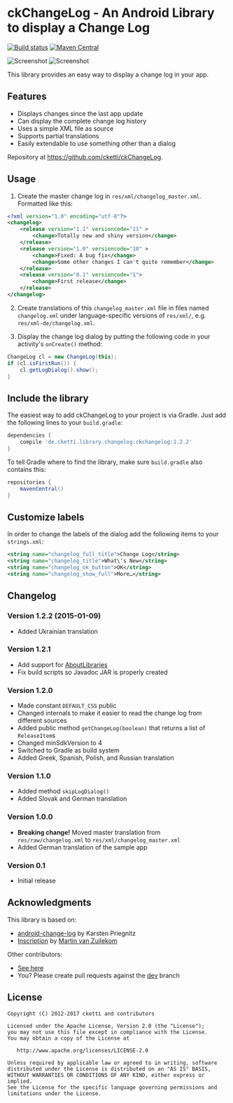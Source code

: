 # ckChangeLog - An Android Library to display a Change Log

[![Build status](https://api.travis-ci.org/cketti/ckChangeLog.svg)](https://travis-ci.org/cketti/ckChangeLog)
[![Maven Central](https://maven-badges.herokuapp.com/maven-central/de.cketti.library.changelog/ckchangelog/badge.svg)](https://maven-badges.herokuapp.com/maven-central/de.cketti.library.changelog/ckchangelog)

![Screenshot](screenshot_1.png)
![Screenshot](screenshot_2.png)

This library provides an easy way to display a change log in your app.

## Features

 * Displays changes since the last app update
 * Can display the complete change log history
 * Uses a simple XML file as source
 * Supports partial translations
 * Easily extendable to use something other than a dialog

Repository at <https://github.com/cketti/ckChangeLog>.


## Usage

1. Create the master change log in `res/xml/changelog_master.xml`. Formatted like this:

  ```xml
  <?xml version="1.0" encoding="utf-8"?>
  <changelog>
      <release version="1.1" versioncode="11" >
          <change>Totally new and shiny version</change>
      </release>
      <release version="1.0" versioncode="10" >
          <change>Fixed: A bug fix</change>
          <change>Some other changes I can't quite remember</change>
      </release>
      <release version="0.1" versioncode="1">
          <change>First release</change>
      </release>
  </changelog>
  ```

2. Create translations of this `changelog_master.xml` file in files named `changelog.xml` under
language-specific versions of `res/xml/`, e.g. `res/xml-de/changelog.xml`.

3. Display the change log dialog by putting the following code in your activity's `onCreate()` method:

  ```java
  ChangeLog cl = new ChangeLog(this);
  if (cl.isFirstRun()) {
      cl.getLogDialog().show();
  }
  ```

## Include the library

The easiest way to add ckChangeLog to your project is via Gradle. Just add the following lines to your `build.gradle`:

```groovy
dependencies {
    compile 'de.cketti.library.changelog:ckchangelog:1.2.2'
}
```

To tell Gradle where to find the library, make sure `build.gradle` also contains this:

```groovy
repositories {
    mavenCentral()
}
```

## Customize labels

In order to change the labels of the dialog add the following items to your `strings.xml`:

```xml
<string name="changelog_full_title">Change Log</string>
<string name="changelog_title">What\'s New</string>
<string name="changelog_ok_button">OK</string>
<string name="changelog_show_full">More…</string>
```

## Changelog

### Version 1.2.2 (2015-01-09)
* Added Ukrainian translation

### Version 1.2.1
* Add support for [AboutLibraries](https://github.com/mikepenz/AboutLibraries)
* Fix build scripts so Javadoc JAR is properly created

### Version 1.2.0
* Made constant `DEFAULT_CSS` public
* Changed internals to make it easier to read the change log from different sources
* Added public method `getChangeLog(boolean)` that returns a list of `ReleaseItem`s
* Changed minSdkVersion to 4
* Switched to Gradle as build system
* Added Greek, Spanish, Polish, and Russian translation

### Version 1.1.0
* Added method `skipLogDialog()`
* Added Slovak and German translation

### Version 1.0.0
* **Breaking change!** Moved master translation from `res/raw/changelog.xml` to `res/xml/changelog_master.xml`
* Added German translation of the sample app

### Version 0.1
* Initial release


## Acknowledgments

This library is based on:
* [android-change-log](http://code.google.com/p/android-change-log/) by Karsten Priegnitz
* [Inscription](https://github.com/MartinvanZ/Inscription/) by [Martin van Zuilekom](https://github.com/MartinvanZ/)

Other contributors:
* [See here](https://github.com/cketti/ckChangeLog/graphs/contributors)
* You? Please create pull requests against the [dev](https://github.com/cketti/ckChangeLog/tree/dev) branch


## License

    Copyright (C) 2012-2017 cketti and contributors

    Licensed under the Apache License, Version 2.0 (the "License");
    you may not use this file except in compliance with the License.
    You may obtain a copy of the License at

       http://www.apache.org/licenses/LICENSE-2.0

    Unless required by applicable law or agreed to in writing, software
    distributed under the License is distributed on an "AS IS" BASIS,
    WITHOUT WARRANTIES OR CONDITIONS OF ANY KIND, either express or implied.
    See the License for the specific language governing permissions and
    limitations under the License.
